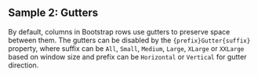## Sample 2: Gutters

By default, columns in Bootstrap rows use gutters to preserve space between them. The gutters can be disabled by the `{prefix}Gutter{suffix}` property, where suffix can be `All`, `Small`, `Medium`, `Large`, `XLarge` or `XXLarge` based on window size and prefix can be `Horizontal` or `Vertical` for gutter direction.